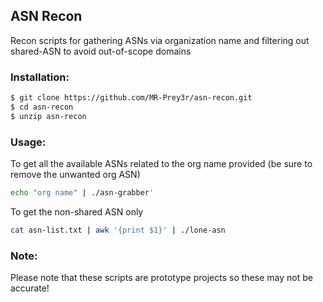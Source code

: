 ## ASN Recon
Recon scripts for gathering ASNs via organization name and filtering out shared-ASN to avoid out-of-scope domains

### Installation:
```bash
$ git clone https://github.com/MR-Prey3r/asn-recon.git
$ cd asn-recon
$ unzip asn-recon
```
### Usage:
To get all the available ASNs related to the org name provided (be sure to remove the unwanted org ASN)
```bash
echo "org name" | ./asn-grabber'
```

To get the non-shared ASN only
```bash
cat asn-list.txt | awk '{print $1}' | ./lone-asn
```

### Note:
Please note that these scripts are prototype projects so these may not be accurate!
